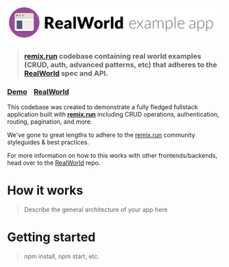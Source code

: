 # ![RealWorld Example App](logo.png)

> ### [remix.run](https://remix.run) codebase containing real world examples (CRUD, auth, advanced patterns, etc) that adheres to the [RealWorld](https://github.com/gothinkster/realworld) spec and API.


### [Demo](https://d2mkrvpur134v4.cloudfront.net/)&nbsp;&nbsp;&nbsp;&nbsp;[RealWorld](https://github.com/gothinkster/realworld)


This codebase was created to demonstrate a fully fledged fullstack application built with **[remix.run](https://remix.run)** including CRUD operations, authentication, routing, pagination, and more.

We've gone to great lengths to adhere to the [remix.run](https://remix.run) community styleguides & best practices.

For more information on how to this works with other frontends/backends, head over to the [RealWorld](https://github.com/gothinkster/realworld) repo.


# How it works

> Describe the general architecture of your app here

# Getting started

> npm install, npm start, etc.

